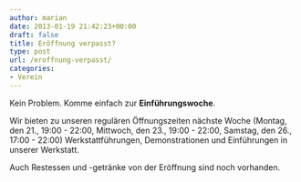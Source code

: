 ```yaml
---
author: marian
date: 2013-01-19 21:42:23+00:00
draft: false
title: Eröffnung verpasst?
type: post
url: /eroffnung-verpasst/
categories:
- Verein
---
```


Kein Problem. Komme einfach zur **Einführungswoche**.

Wir bieten zu unseren regulären Öffnungszeiten nächste Woche (Montag, den 21., 19:00 - 22:00, Mittwoch, den 23., 19:00 - 22:00, Samstag, den 26., 17:00 - 22:00) Werkstattführungen, Demonstrationen und Einführungen in unserer Werkstatt.

Auch Restessen und -getränke von der Eröffnung sind noch vorhanden.

